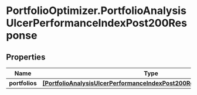 # PortfolioOptimizer.PortfolioAnalysisUlcerPerformanceIndexPost200Response

## Properties

Name | Type | Description | Notes
------------ | ------------- | ------------- | -------------
**portfolios** | [**[PortfolioAnalysisUlcerPerformanceIndexPost200ResponsePortfoliosInner]**](PortfolioAnalysisUlcerPerformanceIndexPost200ResponsePortfoliosInner.md) |  | 


